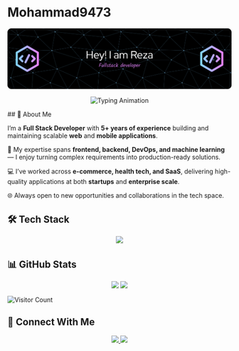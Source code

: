 ﻿# Mohammad9473
 ![Header](./MReza.png)
 <p align="center">
  <img src="https://readme-typing-svg.herokuapp.com?font=Fira+Code&size=22&duration=3000&pause=500&color=2F81F7&center=true&vCenter=true&width=550&lines=Full+Stack+Developer;5%2B+Years+Experience;React+%7C+Node.js+%7C+Python;Cloud+%7C+DevOps+%7C+Machine+Learning" alt="Typing Animation" />
</p>
## 👋 About Me  

I’m a **Full Stack Developer** with **5+ years of experience** building and maintaining scalable **web** and **mobile applications**.  

🚀 My expertise spans **frontend, backend, DevOps, and machine learning** — I enjoy turning complex requirements into production-ready solutions.  

💻 I’ve worked across **e-commerce, health tech, and SaaS**, delivering high-quality applications at both **startups** and **enterprise scale**.  

🌐 Always open to new opportunities and collaborations in the tech space.

## 🛠️ Tech Stack  

<p align="center">
  <img src="https://skillicons.dev/icons?i=js,ts,react,nodejs,nextjs,express,python,django,flutter,docker,kubernetes,aws,azure,postgres,mongodb,tensorflow" />
</p>

## 📊 GitHub Stats  

<p align="center">
  <img src="https://github-readme-stats.vercel.app/api?username=Mohammad9473&show_icons=true&theme=radical" height="180em" />
  <img src="https://github-readme-stats.vercel.app/api/top-langs/?username=Mohammad9473&layout=compact&theme=radical" height="180em" />
</p>


![Visitor Count](https://komarev.com/ghpvc/?username=Mohammad9473&color=blue)

## 🤝 Connect With Me  

<p align="center">
  <a href="https://linkedin.com/in/mohammadreza-arabameri-a1240561/">
    <img src="https://img.shields.io/badge/LinkedIn-0A66C2?style=for-the-badge&logo=linkedin&logoColor=white"/>
  </a>
  <a href="mailto:mohammad94ameri@gmail.com">
    <img src="https://img.shields.io/badge/Email-D14836?style=for-the-badge&logo=gmail&logoColor=white"/>
  </a>
</p>


<p>
 <a href="https://analytics-pro-alpha.vercel.app/" />
</p>













